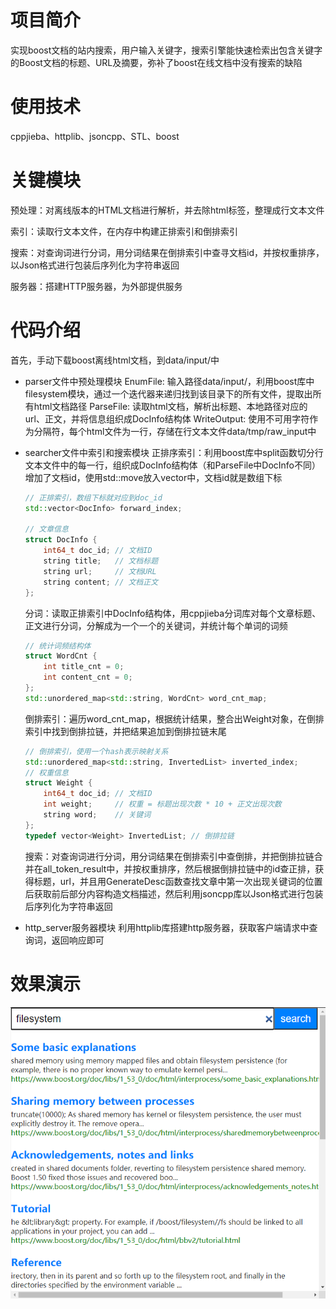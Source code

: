 # 项目简介

实现boost文档的站内搜索，用户输入关键字，搜索引擎能快速检索出包含关键字的Boost文档的标题、URL及摘要，弥补了boost在线文档中没有搜索的缺陷

# 使用技术

cppjieba、httplib、jsoncpp、STL、boost

# 关键模块

预处理：对离线版本的HTML文档进行解析，并去除html标签，整理成行文本文件

索引：读取行文本文件，在内存中构建正排索引和倒排索引

搜索：对查询词进行分词，用分词结果在倒排索引中查寻文档id，并按权重排序，以Json格式进行包装后序列化为字符串返回

服务器：搭建HTTP服务器，为外部提供服务

# 代码介绍

首先，手动下载boost离线html文档，到data/input/中

* parser文件中预处理模块
  EnumFile: 输入路径data/input/，利用boost库中filesystem模块，通过一个迭代器来递归找到该目录下的所有文件，提取出所有html文档路径
  ParseFile: 读取html文档，解析出标题、本地路径对应的url、正文，并将信息组织成DocInfo结构体
  WriteOutput: 使用不可用字符作为分隔符，每个html文件为一行，存储在行文本文件data/tmp/raw_input中

* searcher文件中索引和搜索模块
  正排序索引：利用boost库中split函数切分行文本文件中的每一行，组织成DocInfo结构体（和ParseFile中DocInfo不同）增加了文档id，使用std::move放入vector中，文档id就是数组下标

  ```cpp
  // 正排索引，数组下标就对应到doc_id
  std::vector<DocInfo> forward_index; 
  
  // 文章信息
  struct DocInfo {
      int64_t doc_id; // 文档ID
      string title;   // 文档标题
      string url;     // 文档URL
      string content; // 文档正文
  };
  ```

  分词：读取正排索引中DocInfo结构体，用cppjieba分词库对每个文章标题、正文进行分词，分解成为一个一个的关键词，并统计每个单词的词频

  ```cpp
  // 统计词频结构体
  struct WordCnt {
      int title_cnt = 0;
      int content_cnt = 0;
  };
  std::unordered_map<std::string, WordCnt> word_cnt_map;
  ```

  倒排索引：遍历word_cnt_map，根据统计结果，整合出Weight对象，在倒排索引中找到倒排拉链，并把结果追加到倒排拉链末尾

  ```cpp
  // 倒排索引，使用一个hash表示映射关系
  std::unordered_map<std::string, InvertedList> inverted_index;
  // 权重信息
  struct Weight {
      int64_t doc_id; // 文档ID
      int weight;     // 权重 = 标题出现次数 * 10 + 正文出现次数
      string word;    // 关键词
  };
  typedef vector<Weight> InvertedList; // 倒排拉链
  ```

  搜索：对查询词进行分词，用分词结果在倒排索引中查倒排，并把倒排拉链合并在all_token_result中，并按权重排序，然后根据倒排拉链中的id查正排，获得标题，url，并且用GenerateDesc函数查找文章中第一次出现关键词的位置后获取前后部分内容构造文档描述，然后利用jsoncpp库以Json格式进行包装后序列化为字符串返回

* http_server服务器模块
  利用httplib库搭建http服务器，获取客户端请求中查询词，返回响应即可

# 效果演示

![demo](./demo.png)
